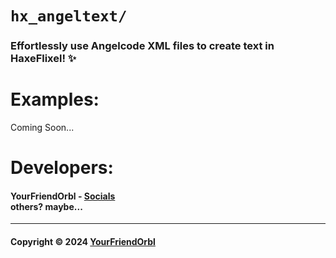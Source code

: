[///]: <> (Title)
<h1><code>hx_angeltext/</code></h1>
<h3>Effortlessly use Angelcode XML files to create text in HaxeFlixel! ✨</h3>

[///]: <> (Examples sooo like screenshots of it in action and other thingys)
<h1>Examples:</h1>
<div>Coming Soon...</div>

[///]: <> (Developers... Just me :c)
<h1>Developers:</h1>
<h4>
  YourFriendOrbl - <a href="https://yourfriendorbl.carrd.co">Socials</a>
  <br>
  others? maybe...
</h4>

---

[///]: <> (Copyright I guess LOL)
<h4>
  Copyright © 2024 <a href="https://github.com/Hackx2">YourFriendOrbl</a>
</h4>